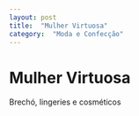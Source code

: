 ```yaml
---
layout: post
title:  "Mulher Virtuosa"
category:  "Moda e Confecção"
---
```


# Mulher Virtuosa

Brechó, lingeries e cosméticos 
